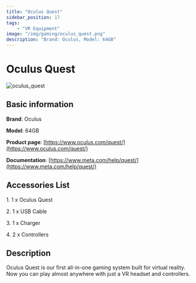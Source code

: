```yaml
---
title: "Oculus Quest"
sidebar_position: 17
tags:
    - "VR Equipment"
image: "/img/gaming/oculus_quest.png"
description: "Brand: Oculus, Model: 64GB"
---
```

# Oculus Quest

![oculus_quest](/img/gaming/oculus_quest.png)

## Basic information

**Brand**: Oculus

**Model**: 64GB

**Product page**: [https://www.oculus.com/quest/](https://www.oculus.com/quest/)

**Documentation**: [https://www.meta.com/help/quest/](https://www.meta.com/help/quest/)

## Accessories List

1\. 1 x Oculus Quest

 2\. 1 x USB Cable

 3\. 1 x Charger

 4\. 2 x Controllers

## Description

Oculus Quest is our first all\-in\-one gaming system built for virtual reality\. Now you can play almost anywhere with just a VR headset and controllers\.


